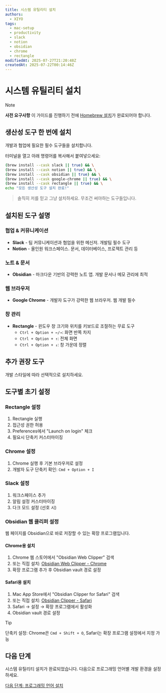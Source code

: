 ```yaml
---
title: 시스템 유틸리티 설치
authors:
  - XIYO
tags:
  - mac-setup
  - productivity
  - slack
  - notion
  - obsidian
  - chrome
  - rectangle
modifiedAt: 2025-07-27T21:20:48Z
createdAt: 2025-07-22T00:14:46Z
---
```


# 시스템 유틸리티 설치

> [!NOTE]
> **사전 요구사항**
> 이 가이드를 진행하기 전에 [Homebrew 설치](macos-step00-homebrew-installation)가 완료되어야 합니다.

## 생산성 도구 한 번에 설치

개발과 협업에 필요한 필수 도구들을 설치합니다.

터미널을 열고 아래 명령어를 복사해서 붙여넣으세요:

```bash
(brew install --cask slack || true) && \
(brew install --cask notion || true) && \
(brew install --cask obsidian || true) && \
(brew install --cask google-chrome || true) && \
(brew install --cask rectangle || true) && \
echo "모든 생산성 도구 설치 완료!"
```

> 솔직히 저를 믿고 그냥 설치하세요.
> 무조건 써야하는 도구들입니다.

## 설치된 도구 설명

### 협업 & 커뮤니케이션

- **Slack** - 팀 커뮤니케이션과 협업을 위한 메신저. 개발팀 필수 도구
- **Notion** - 올인원 워크스페이스. 문서, 데이터베이스, 프로젝트 관리 등

### 노트 & 문서

- **Obsidian** - 마크다운 기반의 강력한 노트 앱. 개발 문서나 메모 관리에 최적

### 웹 브라우저

- **Google Chrome** - 개발자 도구가 강력한 웹 브라우저. 웹 개발 필수

### 창 관리

- **Rectangle** - 윈도우 창 크기와 위치를 키보드로 조절하는 무료 도구
  - `Ctrl + Option + ←/→`: 화면 반쪽 차지
  - `Ctrl + Option + ↑`: 전체 화면
  - `Ctrl + Option + ↓`: 창 가운데 정렬

## 추가 권장 도구

개발 스타일에 따라 선택적으로 설치하세요.

## 도구별 초기 설정

### Rectangle 설정

1. Rectangle 실행
2. 접근성 권한 허용
3. Preferences에서 "Launch on login" 체크
4. 필요시 단축키 커스터마이징

### Chrome 설정

1. Chrome 실행 후 기본 브라우저로 설정
2. 개발자 도구 단축키 확인: `Cmd + Option + I`

### Slack 설정

1. 워크스페이스 추가
2. 알림 설정 커스터마이징
3. 다크 모드 설정 (선호 시)

### Obsidian 웹 클리퍼 설정

웹 페이지를 Obsidian으로 바로 저장할 수 있는 확장 프로그램입니다.

#### Chrome용 설치

1. Chrome 웹 스토어에서 "Obsidian Web Clipper" 검색
2. 또는 직접 설치: [Obsidian Web Clipper - Chrome](https://chromewebstore.google.com/detail/obsidian-web-clipper/mphkdfmipddgfobjhphabphmpdckgfhb)
3. 확장 프로그램 추가 후 Obsidian vault 경로 설정

#### Safari용 설치

1. Mac App Store에서 "Obsidian Clipper for Safari" 검색
2. 또는 직접 설치: [Obsidian Clipper - Safari](https://apps.apple.com/app/obsidian-clipper-for-safari/id1640358805)
3. Safari → 설정 → 확장 프로그램에서 활성화
4. Obsidian vault 경로 설정

> [!TIP]
> 단축키 설정: Chrome은 `Cmd + Shift + O`, Safari는 확장 프로그램 설정에서 지정 가능

## 다음 단계

시스템 유틸리티 설치가 완료되었습니다. 다음으로 프로그래밍 언어별 개발 환경을 설정하세요.

[다음 단계: 프로그래밍 언어 설치](macos-step03-programming-languages)
